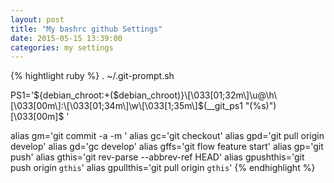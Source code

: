 ```yaml
---
layout: post
title: "My bashrc github Settings"
date: 2015-05-15 13:39:00
categories: my settings
---
```

{% hightlight ruby %}
. ~/.git-prompt.sh

PS1='${debian_chroot:+($debian_chroot)}\[\033[01;32m\]\u@\h\[\033[00m\]:\[\033[01;34m\]\w\[\033[1;35m\]$(__git_ps1 "(%s)")\[\033[00m\]\$ '

alias gm='git commit -a -m '
alias gc='git checkout'
alias gpd='git pull origin develop'
alias gd='gc develop'
alias gffs='git flow feature start'
alias gp='git push'
alias gthis='git rev-parse --abbrev-ref HEAD'
alias gpushthis='git push origin `gthis`'
alias gpullthis='git pull origin `gthis`'
{% endhighlight %}

